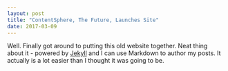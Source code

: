 ```yaml
---
layout: post
title: "ContentSphere, The Future, Launches Site"
date: 2017-03-09
---
```


Well. Finally got around to putting this old website together. Neat thing about it - powered by [Jekyll](http://jekyllrb.com) and I can use Markdown to author my posts. It actually is a lot easier than I thought it was going to be.

